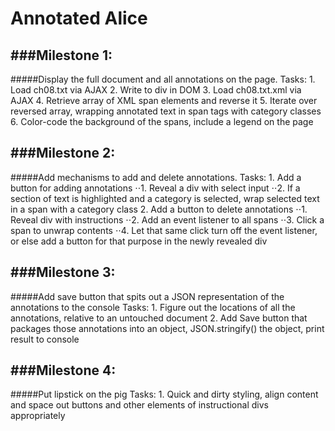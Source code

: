 # Annotated Alice

###Milestone 1:
------
#####Display the full document and all annotations on the page.
	Tasks:
	1. Load ch08.txt via AJAX
	2. Write to div in DOM
	3. Load ch08.txt.xml via AJAX
	4. Retrieve array of XML span elements and reverse it
	5. Iterate over reversed array, wrapping annotated text in span tags with category classes
  6. Color-code the background of the spans, include a legend on the page

###Milestone 2:
------
#####Add mechanisms to add and delete annotations.
	Tasks:
	1. Add a button for adding annotations
		⋅⋅1. Reveal a div with select input
		⋅⋅2. If a section of text is highlighted and a category is selected, wrap selected text in a span with a category class
	2. Add a button to delete annotations
		⋅⋅1. Reveal div with instructions
		⋅⋅2. Add an event listener to all spans
	  ⋅⋅3. Click a span to unwrap contents
    ⋅⋅4. Let that same click turn off the event listener, or else add a button for that purpose in the newly revealed div

###Milestone 3:
------
#####Add save button that spits out a JSON representation of the annotations to the console
  Tasks:
	1. Figure out the locations of all the annotations, relative to an untouched document
	2. Add Save button that packages those annotations into an object, JSON.stringify() the object, print result to console

###Milestone 4:
------
#####Put lipstick on the pig
        Tasks:
        1. Quick and dirty styling, align content and space out buttons and other elements of instructional divs appropriately
